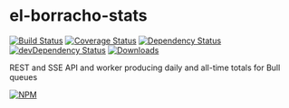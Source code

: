# el-borracho-stats

[![Build Status][ci-master]][travis-ci]
[![Coverage Status][coverage-master]][coveralls]
[![Dependency Status][dependency]][david]
[![devDependency Status][dev-dependency]][david]
[![Downloads][downloads]][npm]

REST and SSE API and worker producing daily and all-time totals for Bull queues

[![NPM][npm-stats]][npm]

  [ci-master]: https://img.shields.io/travis/nextorigin/el-borracho-stats/master.svg?style=flat-square
  [travis-ci]: https://travis-ci.org/nextorigin/el-borracho-stats
  [coverage-master]: https://img.shields.io/coveralls/nextorigin/el-borracho-stats/master.svg?style=flat-square
  [coveralls]: https://coveralls.io/r/nextorigin/el-borracho-stats
  [dependency]: https://img.shields.io/david/nextorigin/el-borracho-stats.svg?style=flat-square
  [david]: https://david-dm.org/nextorigin/el-borracho-stats
  [dev-dependency]: https://img.shields.io/david/dev/nextorigin/el-borracho-stats.svg?style=flat-square
  [david-dev]: https://david-dm.org/nextorigin/el-borracho-stats?type=dev
  [downloads]: https://img.shields.io/npm/dm/el-borracho-stats.svg?style=flat-square
  [npm]: https://www.npmjs.org/package/el-borracho-stats
  [npm-stats]: https://nodei.co/npm/el-borracho-stats.png?downloads=true&downloadRank=true&stars=true
